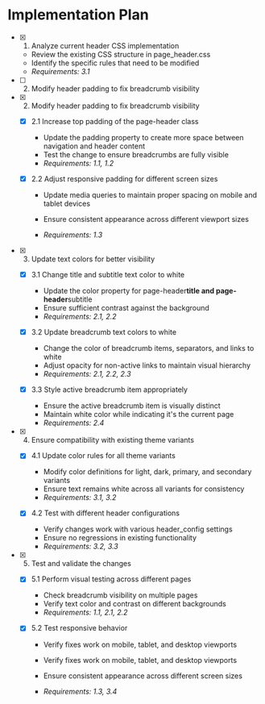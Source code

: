# Implementation Plan

- [x] 1. Analyze current header CSS implementation

  - Review the existing CSS structure in page_header.css
  - Identify the specific rules that need to be modified
  - _Requirements: 3.1_

- [ ] 2. Modify header padding to fix breadcrumb visibility

- [x] 2. Modify header padding to fix breadcrumb visibility

  - [x] 2.1 Increase top padding of the page-header class

    - Update the padding property to create more space between navigation and header content
    - Test the change to ensure breadcrumbs are fully visible
    - _Requirements: 1.1, 1.2_

  - [x] 2.2 Adjust responsive padding for different screen sizes

    - Update media queries to maintain proper spacing on mobile and tablet devices

    - Ensure consistent appearance across different viewport sizes
    - _Requirements: 1.3_

- [x] 3. Update text colors for better visibility

  - [x] 3.1 Change title and subtitle text color to white

    - Update the color property for page-header**title and page-header**subtitle
    - Ensure sufficient contrast against the background
    - _Requirements: 2.1, 2.2_

  - [x] 3.2 Update breadcrumb text colors to white

    - Change the color of breadcrumb items, separators, and links to white
    - Adjust opacity for non-active links to maintain visual hierarchy
    - _Requirements: 2.1, 2.2, 2.3_

  - [x] 3.3 Style active breadcrumb item appropriately

    - Ensure the active breadcrumb item is visually distinct
    - Maintain white color while indicating it's the current page
    - _Requirements: 2.4_

- [x] 4. Ensure compatibility with existing theme variants

  - [x] 4.1 Update color rules for all theme variants

    - Modify color definitions for light, dark, primary, and secondary variants
    - Ensure text remains white across all variants for consistency
    - _Requirements: 3.1, 3.2_

  - [x] 4.2 Test with different header configurations

    - Verify changes work with various header_config settings
    - Ensure no regressions in existing functionality
    - _Requirements: 3.2, 3.3_

- [x] 5. Test and validate the changes

  - [x] 5.1 Perform visual testing across different pages

    - Check breadcrumb visibility on multiple pages
    - Verify text color and contrast on different backgrounds
    - _Requirements: 1.1, 2.1, 2.2_

  - [x] 5.2 Test responsive behavior

    - Verify fixes work on mobile, tablet, and desktop viewports

    - Verify fixes work on mobile, tablet, and desktop viewports
    - Ensure consistent appearance across different screen sizes
    - _Requirements: 1.3, 3.4_
